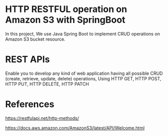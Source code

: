 # HTTP RESTFUL operation on Amazon S3 with SpringBoot 
In this project, We use Java Spring Boot to implement CRUD operations on Amazon S3 bucket resource.

# REST APIs
Enable you to develop any kind of web application having all possible CRUD (create, retrieve, update, delete) operations,
Using HTTP GET,  HTTP POST,  HTTP PUT, HTTP DELETE, HTTP PATCH

# References
https://restfulapi.net/http-methods/

https://docs.aws.amazon.com/AmazonS3/latest/API/Welcome.html
